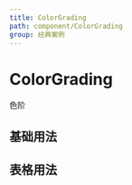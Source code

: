 ```yaml
---
title: ColorGrading
path: component/ColorGrading
group: 经典案例
---
```


# ColorGrading

色阶

## 基础用法

<code src="./demo/Basic.tsx"></code>

## 表格用法

<code src="./demo/Table.tsx"></code>
